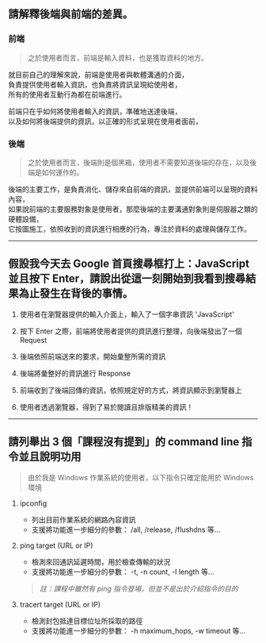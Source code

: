 ## 請解釋後端與前端的差異。

### 前端

>之於使用者而言，前端是輸入資料，也是獲取資料的地方。

就目前自己的理解來說，前端是使用者與軟體溝通的介面，  
負責提供使用者輸入資訊，也負責將資訊呈現給使用者，  
所有的使用者互動行為都在前端進行。  

前端只在乎如何將使用者輸入的資訊，準確地送達後端，  
以及如何將後端提供的資訊，以正確的形式呈現在使用者面前，
  
### 後端

>之於使用者而言，後端則是個黑箱，使用者不需要知道後端的存在，以及後端是如何運作的。

後端的主要工作，是負責消化、儲存來自前端的資訊，並提供前端可以呈現的資料內容，  
如果說前端的主要服務對象是使用者，那麼後端的主要溝通對象則是伺服器之類的硬體設備，  
它按圖施工，依照收到的資訊進行相應的行為，專注於資料的處理與儲存工作。

---
## 假設我今天去 Google 首頁搜尋框打上：JavaScript 並且按下 Enter，請說出從這一刻開始到我看到搜尋結果為止發生在背後的事情。

1. 使用者在瀏覽器提供的輸入介面上，輸入了一個字串資訊 'JavaScript'

2. 按下 Enter 之際，前端將使用者提供的資訊進行整理，向後端發出了一個 Request

3. 後端依照前端送來的要求，開始彙整所需的資訊

4. 後端將彙整好的資訊進行 Response 

5. 前端收到了後端回傳的資訊，依照規定好的方式，將資訊顯示到瀏覽器上

6. 使用者透過瀏覽器，得到了易於閱讀且排版精美的資訊！

---

## 請列舉出 3 個「課程沒有提到」的 command line 指令並且說明功用

>由於我是 Windows 作業系統的使用者，以下指令只確定能用於 Windows 環境

1. ipconfig


    - 列出目前作業系統的網路內容資訊
    - 支援將功能進一步細分的參數： /all, /release, /flushdns 等...

2. ping target (URL or IP)

    - 檢測來回通訊延遲時間，用於檢查傳輸的狀況
    - 支援將功能進一步細分的參數： -t, -n count, -l length 等...
    >*註：課程中雖然有 ping 指令登場，但並不是出於介紹指令的目的*

3. tracert target (URL or IP)

    - 檢測封包抵達目標位址所採取的路徑
    - 支援將功能進一步細分的參數： -h maximum_hops, -w timeout 等...


